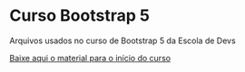 # Curso Bootstrap 5

Arquivos usados no curso de Bootstrap 5 da Escola de Devs

[Baixe aqui o material para o início do curso](https://drive.google.com/drive/folders/1ZeA6H4j2jfD5Q0Tq3Gjz5BDfjvPG9WZc?usp=sharing)
